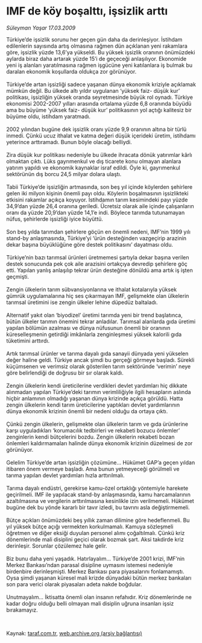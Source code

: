 # IMF de köy boşalttı, işsizlik arttı

*Süleyman Yaşar 17.03.2009*

<div class="taraf_structure_2col_1zq">
<div class="margen_n">



 <p>Türkiye’de işsizlik sorunu her geçen gün daha da derinleşiyor. İstihdam edilenlerin sayısında artış olmasına rağmen dün açıklanan yeni rakamlara göre, işsizlik yüzde 13,6’ya yükseldi. Bu yüksek işsizlik oranının önümüzdeki aylarda biraz daha artarak yüzde 15’i de geçeceği anlaşılıyor. Ekonomide yeni iş alanları yaratılmasına rağmen işgücüne yeni katılanlara iş bulmak bu daralan ekonomik koşullarda oldukça zor görünüyor. <br/><br/>Türkiye’de artan işsizliği sadece yaşanan dünya ekonomik kriziyle açıklamak mümkün değil. Bu ülkede altı yıldır uygulanan ‘yüksek faiz- düşük kur’ politikası, işsizliğin yüksek oranda seyretmesinde büyük rol oynadı. Türkiye ekonomisi 2002-2007 yılları arasında ortalama yüzde 6,8 oranında büyüdü ama bu büyüme ‘yüksek faiz- düşük kur’ politikasının yol açtığı kalitesiz bir büyüme oldu, istihdam yaratmadı. <br/><br/>2002 yılından bugüne dek işsizlik oranı yüzde 9,9 oranının altına bir türlü inmedi. Çünkü ucuz ithalat ve katma değeri düşük içerideki üretim, istihdamı yeterince arttıramadı. Bunun böyle olacağı belliydi. <br/><br/>Zira düşük kur politikası nedeniyle bu ülkede ihracata dönük yatırımlar kârlı olmaktan çıktı. Lüks gayrımenkul ve dış ticarete konu olmayan alanlara yatırım yapıldı ve ekonomik kaynaklar israf edildi. Öyle ki, gayrımenkul sektörünün dış borcu 24,5 milyar dolara ulaştı. <br/><br/>Tabii Türkiye’de işsizliğin artmasında, son beş yıl içinde köylerden şehirlere gelen iki milyon kişinin önemli payı oldu. Köylerin boşalmasının işsizlikteki etkisini rakamlar açıkça koyuyor. İstihdamın tarım kesimindeki payı yüzde 34,9’dan yüzde 26,4 oranına geriledi. Ücretsiz olarak aile içinde çalışanların oranı da yüzde 20,9’dan yüzde 14,1’e indi. Böylece tarımda tutunamayan nüfus, şehirlerde işsizliği iyice büyüttü. <br/><br/>Son beş yılda tarımdan şehirlere göçün en önemli nedeni, IMF’nin 1999 yılı stand-by anlaşmasında, Türkiye’yi ‘ürün desteğinden vazgeçirip arazinin dekar başına büyüklüğüne göre destek politikasını’ dayatması oldu. <br/><br/>Türkiye’nin bazı tarımsal ürünleri üretmemesi şartıyla dekar başına verilen destek sonucunda pek çok aile arazisini ortakçıya devredip şehirlere göç etti. Yapılan yanlış anlaşılıp tekrar ürün desteğine dönüldü ama artık iş işten geçmişti. <br/><br/>Zengin ülkelerin tarım sübvansiyonlarına ve ithalat kotalarıyla yüksek gümrük uygulamalarına hiç ses çıkarmayan IMF, gelişmekte olan ülkelerin tarımsal üretimini ise zengin ülkeler lehine düpedüz baltaladı. <br/><br/>Alternatif yakıt olan ‘biyodizel’ üretimi tarımda yeni bir trend başlatınca, bütün ülkeler tarımın önemini tekrar anladılar. Tarımsal alanlarda gıda üretimi yapılan bölümün azalması ve dünya nüfusunun önemli bir oranının küreselleşmenin getirdiği imkânlarla zenginleşmesi yüksek kalorili gıda tüketimini arttırdı. <br/><br/>Artık tarımsal ürünler ve tarıma dayalı gıda sanayii dünyada yeni yükselen değer haline geldi. Türkiye ancak şimdi bu gerçeği görmeye başladı. Sürekli küçümsenen ve verimsiz olarak gösterilen tarım sektöründe ‘verimin’ neye göre belirlendiği de doğrusu bir sır olarak kaldı. <br/><br/>Zengin ülkelerin kendi üreticilerine verdikleri devlet yardımları hiç dikkate alınmadan yapılan Türkiye’deki tarımın verimliliğiyle ilgili hesapların aslında hiçbir anlamının olmadığı yaşanan dünya krizinde açıkça görüldü. Hatta zengin ülkelerin kendi tarım üreticilerine yaptıkları devlet yardımlarının dünya ekonomik krizinin önemli bir nedeni olduğu da ortaya çıktı. <br/><br/>Çünkü zengin ülkelerin, gelişmekte olan ülkelerin tarım ve gıda ürünlerine karşı uyguladıkları ‘korumacılık tedbirleri ve rekabeti bozucu önlemler’ zenginlerin kendi bütçelerini bozdu. Zengin ülkelerin rekabeti bozan önlemleri kaldırmamaları halinde dünya ekonomik krizinin düzelmesi de zor görünüyor. <br/><br/>Gelelim Türkiye’de artan işsizliğin çözümüne... Hükümet GAP’a geçen yıldan itibaren önem vermeye başladı. Ama bunun yetmeyeceği görülmeli ve tarıma yapılan devlet yardımları hızla arttırılmalı. <br/><br/>Tarıma dayalı endüstri, gerekirse kamu-özel ortaklığı yöntemiyle harekete geçirilmeli. IMF ile yapılacak stand-by anlaşmasında, kamu harcamalarının azaltılmasına ve vergilerin arttırılmasına kesinlikle izin verilmemeli. Hükümet bugüne dek bu yönde kararlı bir tavır izledi, bu tavrını asla değiştirmemeli. <br/><br/>Bütçe açıkları önümüzdeki beş yıllık zaman dilimine göre hedeflenmeli. Bu yıl yüksek bütçe açığı vermekten korkulmamalı. Kamuya sözleşmeli öğretmen ve diğer eksiği duyulan personel alımı çoğaltılmalı. Çünkü kriz dönemlerinde mali disiplini geçici olarak bozmak şart. Aksi takdirde kriz derinleşir. Sorunlar çözülemez hale gelir. <br/><br/>Biz bunu daha yeni yaşadık. Hatırlayalım... Türkiye’de 2001 krizi, IMF’nin Merkez Bankası’ndan parasal disipline uymasını istemesi nedeniyle birdenbire derinleşmişti. Merkez Bankası para piyasalarını fonlamamıştı. Oysa şimdi yaşanan küresel mali krizde dünyadaki bütün merkez bankaları son para verici olarak piyasaları adeta nakde boğdular. <br/><br/>Unutmayalım... İktisatta önemli olan insanın refahıdır. Kriz dönemlerinde ne kadar doğru olduğu belli olmayan mali disiplin uğruna insanları işsiz bırakamayız.</p>

<br/>


<div id="taraf_not">
</div>

</div>


</div>

Kaynak: [taraf.com.tr](http://www.taraf.com.tr:80/makale/4534.htm), [web.archive.org (arşiv bağlantısı)](http://web.archive.org/web/20090322203714/http://www.taraf.com.tr:80/makale/4534.htm)
